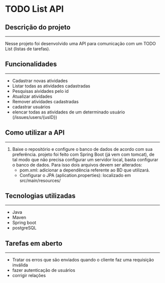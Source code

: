# TODO List API

## Descrição do projeto
--- 
Nesse projeto foi desenvolvido uma API para comunicação com um TODO List (listas de tarefas). 

## Funcionalidades
---
- Cadastrar novas atividades 
- Listar todas as atividades cadastradas
- Pesquisas aividades pelo id
- Atualizar atividades
- Remover atividades cadastradas
- cadastrar usuários
- elencar todas as atividades de um determinado usuário (/issues/users/{usID})

## Como utilizar a API
---
1. Baixe o repositório e configure o banco de dados de acordo com sua preferência. projeto foi feito com Spring Boot (já vem com tomcat), de tal modo que não precisa configurar um servidor local, basta configurar o banco de dados. Para isso dois arquivos devem ser alterados:
   - pom.xml: adicionar a dependência referente ao BD que utilizará.
   - Configurar o JPA (aplication.properties): localizado em src/main/resources/

## Tecnologias utilizadas
--- 
- Java
- Maven
- Spring boot
- postgreSQL

## Tarefas em aberto
---
- Tratar os erros que são enviados quando o cliente faz uma requisição inválida
- fazer autenticação de usuários
- corrigir relações
